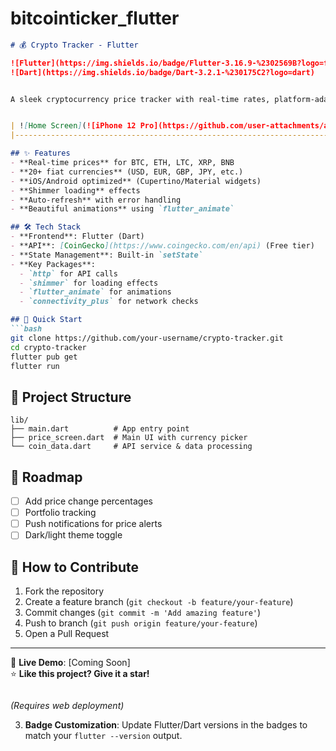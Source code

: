 # bitcointicker_flutter


```markdown
# 💰 Crypto Tracker - Flutter

![Flutter](https://img.shields.io/badge/Flutter-3.16.9-%2302569B?logo=flutter)
![Dart](https://img.shields.io/badge/Dart-3.2.1-%230175C2?logo=dart)


A sleek cryptocurrency price tracker with real-time rates, platform-adaptive UI, and smooth animations.


| ![Home Screen](![iPhone 12 Pro](https://github.com/user-attachments/assets/e859584a-0313-43fe-8332-96232ba994eb)) | 
|-------------------------------------------------------------------------------------------------------------------|

## ✨ Features
- **Real-time prices** for BTC, ETH, LTC, XRP, BNB
- **20+ fiat currencies** (USD, EUR, GBP, JPY, etc.)
- **iOS/Android optimized** (Cupertino/Material widgets)
- **Shimmer loading** effects
- **Auto-refresh** with error handling
- **Beautiful animations** using `flutter_animate`

## 🛠️ Tech Stack
- **Frontend**: Flutter (Dart)
- **API**: [CoinGecko](https://www.coingecko.com/en/api) (Free tier)
- **State Management**: Built-in `setState`
- **Key Packages**:
  - `http` for API calls
  - `shimmer` for loading effects
  - `flutter_animate` for animations
  - `connectivity_plus` for network checks

## 🚀 Quick Start
```bash
git clone https://github.com/your-username/crypto-tracker.git
cd crypto-tracker
flutter pub get
flutter run
```

## 📁 Project Structure
```
lib/
├── main.dart          # App entry point
├── price_screen.dart  # Main UI with currency picker
└── coin_data.dart     # API service & data processing
```

## 🌟 Roadmap
- [ ] Add price change percentages
- [ ] Portfolio tracking
- [ ] Push notifications for price alerts
- [ ] Dark/light theme toggle

## 🤝 How to Contribute
1. Fork the repository
2. Create a feature branch (`git checkout -b feature/your-feature`)
3. Commit changes (`git commit -m 'Add amazing feature'`)
4. Push to branch (`git push origin feature/your-feature`)
5. Open a Pull Request

---
🔗 **Live Demo**: [Coming Soon]  
⭐ **Like this project? Give it a star!**
```
   ```
   *(Requires web deployment)*

3. **Badge Customization**:
   Update Flutter/Dart versions in the badges to match your `flutter --version` output.
